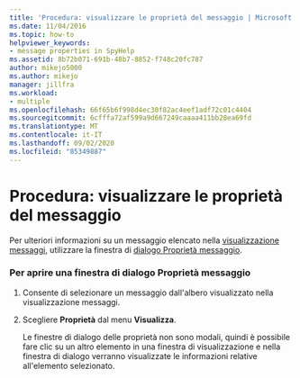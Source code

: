 ```yaml
---
title: 'Procedura: visualizzare le proprietà del messaggio | Microsoft Docs'
ms.date: 11/04/2016
ms.topic: how-to
helpviewer_keywords:
- message properties in SpyHelp
ms.assetid: 8b72b071-691b-48b7-8852-f748c20fc787
author: mikejo5000
ms.author: mikejo
manager: jillfra
ms.workload:
- multiple
ms.openlocfilehash: 66f65b6f998d4ec30f82ac4eef1adf72c01c4404
ms.sourcegitcommit: 6cfffa72af599a9d667249caaaa411bb28ea69fd
ms.translationtype: MT
ms.contentlocale: it-IT
ms.lasthandoff: 09/02/2020
ms.locfileid: "85349887"
---
```

# <a name="how-to-display-message-properties"></a>Procedura: visualizzare le proprietà del messaggio
Per ulteriori informazioni su un messaggio elencato nella [visualizzazione messaggi](../debugger/messages-view.md), utilizzare la finestra di [dialogo Proprietà messaggio](../debugger/message-properties-dialog-box.md).

### <a name="to-open-a-message-properties-dialog-box"></a>Per aprire una finestra di dialogo Proprietà messaggio

1. Consente di selezionare un messaggio dall'albero visualizzato nella visualizzazione messaggi.

2. Scegliere **Proprietà** dal menu **Visualizza**.

   Le finestre di dialogo delle proprietà non sono modali, quindi è possibile fare clic su un altro elemento in una finestra di visualizzazione e nella finestra di dialogo verranno visualizzate le informazioni relative all'elemento selezionato.